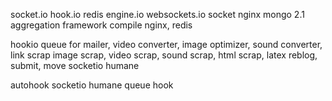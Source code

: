 socket.io
hook.io
redis
engine.io
websockets.io
socket nginx
mongo 2.1 aggregation framework
compile nginx, redis

hookio
queue for
  mailer, video converter, image optimizer, sound converter, link scrap
  image scrap, video scrap, sound scrap, html scrap, latex
  reblog, submit, move
socketio
humane

autohook
socketio
humane
queue hook